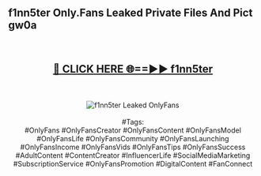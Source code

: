 <h2>f1nn5ter Only.Fans Leaked Private Files And Pict gw0a</h2>
<br>
<div align="center">
<h2><a href="https://mediafiles.top/f1nn5ter" rel="nofollow">🔴 CLICK HERE 🌐==►► f1nn5ter</a></h2>
<br>
<br>
<a href="https://mediafiles.top/f1nn5ter" rel="nofollow" data-target="animated-image.originalLink"><img src="https://i.ibb.co.com/WyWwxjT/player-gif2.gif" alt="f1nn5ter Leaked OnlyFans" style="max-width: 100%; display: inline-block;" data-target="animated-image.originalImage"></a>
<br><br>
#Tags:
<br>
#OnlyFans #OnlyFansCreator #OnlyFansContent #OnlyFansModel #OnlyFansLife #OnlyFansCommunity #OnlyFansLaunching #OnlyFansIncome #OnlyFansVids #OnlyFansTips #OnlyFansSuccess #AdultContent #ContentCreator #InfluencerLife #SocialMediaMarketing #SubscriptionService #OnlyFansPromotion #DigitalContent #FanConnect
</div>
<br>